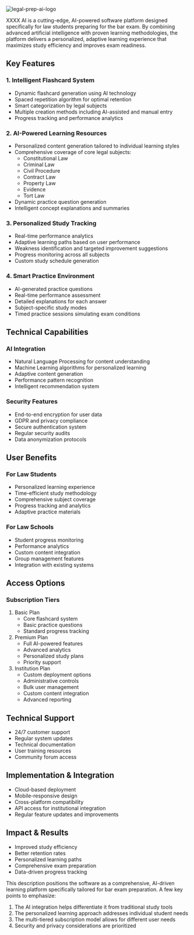 ![legal-prep-ai-logo](https://github.com/user-attachments/assets/118565ce-99df-48d6-9c06-2b1063f629ad)


XXXX AI is a cutting-edge, AI-powered software platform designed specifically for law students preparing for the bar exam. 
By combining advanced artificial intelligence with proven learning methodologies, the platform delivers a personalized, adaptive learning experience that maximizes study efficiency and improves exam readiness.

## Key Features

### 1. Intelligent Flashcard System

- Dynamic flashcard generation using AI technology
- Spaced repetition algorithm for optimal retention
- Smart categorization by legal subjects
- Multiple creation methods including AI-assisted and manual entry
- Progress tracking and performance analytics

### 2. AI-Powered Learning Resources

- Personalized content generation tailored to individual learning styles
- Comprehensive coverage of core legal subjects:
    - Constitutional Law
    - Criminal Law
    - Civil Procedure
    - Contract Law
    - Property Law
    - Evidence
    - Tort Law
- Dynamic practice question generation
- Intelligent concept explanations and summaries

### 3. Personalized Study Tracking

- Real-time performance analytics
- Adaptive learning paths based on user performance
- Weakness identification and targeted improvement suggestions
- Progress monitoring across all subjects
- Custom study schedule generation

### 4. Smart Practice Environment

- AI-generated practice questions
- Real-time performance assessment
- Detailed explanations for each answer
- Subject-specific study modes
- Timed practice sessions simulating exam conditions

## Technical Capabilities

### AI Integration

- Natural Language Processing for content understanding
- Machine Learning algorithms for personalized learning
- Adaptive content generation
- Performance pattern recognition
- Intelligent recommendation system

### Security Features

- End-to-end encryption for user data
- GDPR and privacy compliance
- Secure authentication system
- Regular security audits
- Data anonymization protocols

## User Benefits

### For Law Students

- Personalized learning experience
- Time-efficient study methodology
- Comprehensive subject coverage
- Progress tracking and analytics
- Adaptive practice materials

### For Law Schools

- Student progress monitoring
- Performance analytics
- Custom content integration
- Group management features
- Integration with existing systems

## Access Options

### Subscription Tiers

1. Basic Plan
    - Core flashcard system
    - Basic practice questions
    - Standard progress tracking
2. Premium Plan
    - Full AI-powered features
    - Advanced analytics
    - Personalized study plans
    - Priority support
3. Institution Plan
    - Custom deployment options
    - Administrative controls
    - Bulk user management
    - Custom content integration
    - Advanced reporting

## Technical Support

- 24/7 customer support
- Regular system updates
- Technical documentation
- User training resources
- Community forum access

## Implementation & Integration

- Cloud-based deployment
- Mobile-responsive design
- Cross-platform compatibility
- API access for institutional integration
- Regular feature updates and improvements

## Impact & Results

- Improved study efficiency
- Better retention rates
- Personalized learning paths
- Comprehensive exam preparation
- Data-driven progress tracking

This description positions the software as a comprehensive, AI-driven learning platform specifically tailored for bar exam preparation. A few key points to emphasize:

1. The AI integration helps differentiate it from traditional study tools
2. The personalized learning approach addresses individual student needs
3. The multi-tiered subscription model allows for different user needs
4. Security and privacy considerations are prioritized